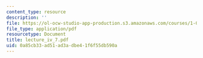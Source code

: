 ```yaml
---
content_type: resource
description: ''
file: https://ol-ocw-studio-app-production.s3.amazonaws.com/courses/1-033-mechanics-of-material-systems-an-energy-approach-fall-2003/0a85cb33ad51ad3adbe41f6f55db590a_lecture_iv_7.pdf
file_type: application/pdf
resourcetype: Document
title: lecture_iv_7.pdf
uid: 0a85cb33-ad51-ad3a-dbe4-1f6f55db590a
---
```

